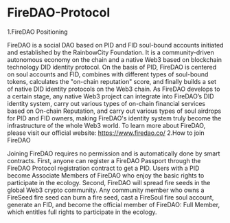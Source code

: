 # FireDAO-Protocol
1.FireDAO Positioning

FireDAO is a social DAO based on PID and FID soul-bound accounts initiated and established by the RainbowCity Foundation. It is a community-driven autonomous economy on the chain and a native Web3 based on blockchain technology DID identity protocol. On the basis of PID, FireDAO is centered on soul accounts and FID, combines with different types of soul-bound tokens, calculates the "on-chain reputation" score, and finally builds a set of native DID identity protocols on the Web3 chain.
As FireDAO develops to a certain stage, any native Web3 project can integrate into FireDAO’s DID identity system, carry out various types of on-chain financial services based on On-chain Reputation, and carry out various types of soul airdrops for PID and FID owners, making FireDAO's identity system truly become the infrastructure of the whole Web3 world.
To learn more about FireDAO, please visit our official website:
https://www.firedao.co/
2.How to join FireDAO

Joining FireDAO requires no permission and is automatically done by smart contracts. 
First, anyone can register a FireDAO Passport through the FireDAO Protocol registration contract to get a PID. Users with a PID become Associate Members of FireDAO who enjoy the basic rights to participate in the ecology. 
Second, FireDAO will spread fire seeds in the global Web3 crypto community. Any community member who owns a FireSeed fire seed can burn a fire seed, cast a FireSoul fire soul account, generate an FID, and become the official member of FireDAO: Full Member, which entitles full rights to participate in the ecology.

